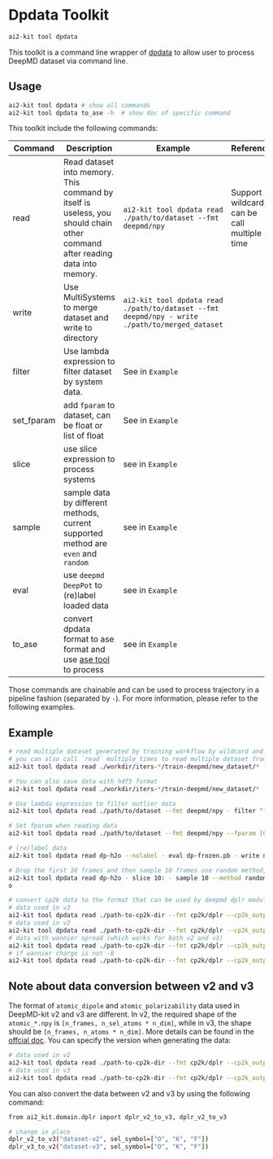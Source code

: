 # Dpdata Toolkit

```bash
ai2-kit tool dpdata
```

This toolkit is a command line wrapper of [dpdata](https://github.com/deepmodeling/dpdata) to allow user to process DeepMD dataset via command line.

## Usage

```bash
ai2-kit tool dpdata # show all commands
ai2-kit tool dpdata to_ase -h  # show doc of specific command
```

This toolkit include the following commands:

| Command    | Description                                                                                                                 | Example                                                                                        | Reference                                   |
| ---------- | --------------------------------------------------------------------------------------------------------------------------- | ---------------------------------------------------------------------------------------------- | ------------------------------------------- |
| read       | Read dataset into memory. This command by itself is useless, you should chain other command after reading data into memory. | `ai2-kit tool dpdata read ./path/to/dataset --fmt deepmd/npy`                                  | Support wildcard, can be call multiple time |
| write      | Use MultiSystems to merge dataset and write to directory                                                                    | `ai2-kit tool dpdata read ./path/to/dataset --fmt deepmd/npy - write ./path/to/merged_dataset` |                                             |
| filter     | Use lambda expression to filter dataset by system data.                                                                     | See in `Example`                                                                               |                                             |
| set_fparam | add `fparam` to dataset, can be float or list of float                                                                      | See in `Example`                                                                               |                                             |
| slice      | use slice expression to process systems                                                                                     | see in `Example`                                                                               |                                             |
| sample     | sample data by different methods, current supported method are `even` and `random`                                          | see in `Example`                                                                               |                                             |
| eval       | use `deepmd DeepPot` to (re)label loaded data                                                                               | see in `Example`                                                                               |                                             |
| to_ase     | convert dpdata format to ase format and use [ase tool](./ase.md) to process                                                 | see in `Example`                                                                               |                                             |

Those commands are chainable and can be used to process trajectory in a pipeline fashion (separated by `-`). For more information, please refer to the following examples.

## Example

```bash
# read multiple dataset generated by training workflow by wildcard and merge them into a single dataset
# you can also call `read` multiple times to read multiple dataset from different directory
ai2-kit tool dpdata read ./workdir/iters-*/train-deepmd/new_dataset/* --fmt deepmd/npy - write ./merged_dataset  --fmt deepmd/npy

# You can also save data with hdf5 format
ai2-kit tool dpdata read ./workdir/iters-*/train-deepmd/new_dataset/* --fmt deepmd/npy - write ./merged.hdf5 --fmt deepmd/hdf5

# Use lambda expression to filter outlier data
ai2-kit tool dpdata read ./path/to/dataset --fmt deepmd/npy - filter "lambda x: x['forces'].max() < 10" - write ./path/to/filtered_dataset

# Set fparam when reading data
ai2-kit tool dpdata read ./path/to/dataset --fmt deepmd/npy --fparam [0,1] - write ./path/to/new_dataset

# (re)label data
ai2-kit tool dpdata read dp-h2o --nolabel - eval dp-frozen.pb - write new-dp-hwo

# Drop the first 10 frames and then sample 10 frames use random method, and save it as xyz format
ai2-kit tool dpdata read dp-h2o - slice 10: - sample 10 --method random - to_ase - write h2o.xyz
o

# convert cp2k data to the format that can be used by deepmd dplr module
# data used in v3
ai2-kit tool dpdata read ./path-to-cp2k-dir --fmt cp2k/dplr --cp2k_output="output" --wannier_file="wannier.xyz" --type_map="[O,H,K,F]" --sel_type="[0,2,3]" - write ./v3-dataset
# data used in v2
ai2-kit tool dpdata read ./path-to-cp2k-dir --fmt cp2k/dplr --cp2k_output="output" --wannier_file="wannier.xyz" --type_map="[O,H,K,F]" --sel_type="[0,2,3]" - write ./v2-dataset --v2 --sel_symbol="[O,K,F]"
# data with wannier spread (which works for both v2 and v3)
ai2-kit tool dpdata read ./path-to-cp2k-dir --fmt cp2k/dplr --cp2k_output="output" --wannier_file="wannier.xyz" --wannier_spread_file="wannier_spread.out" --type_map="[O,H,K,F]" --sel_type="[0,2,3]" - write ./v3-dataset-with-spread
# if wannier charge is not -8
ai2-kit tool dpdata read ./path-to-cp2k-dir --fmt cp2k/dplr --cp2k_output="output" --wannier_file="wannier.xyz" --type_map="[O,H,Li]" --sel_type="[0,2]" --model_charge_map="[-8,-2]" - write ./LiOH-dataset
```

## Note about data conversion between v2 and v3

The format of `atomic_dipole` and `atomic_polarizability` data used in DeepMD-kit v2 and v3 are different.
In v2, the required shape of the `atomic_*.npy` is `[n_frames, n_sel_atoms * n_dim]`, while in v3, the shape should be `[n_frames, n_atoms * n_dim]`. More details can be found in the [offcial doc](https://docs.deepmodeling.com/projects/deepmd/en/master/data/system.html). You can specify the version when generating the data:

```bash
# data used in v2
ai2-kit tool dpdata read ./path-to-cp2k-dir --fmt cp2k/dplr --cp2k_output="output" --wannier_file="wannier.xyz" --type_map="[O,H,K,F]" --sel_type="[0,2,3]" - write ./v2-dataset --v2 --sel_symbol="[O,K,F]"
# data used in v3
ai2-kit tool dpdata read ./path-to-cp2k-dir --fmt cp2k/dplr --cp2k_output="output" --wannier_file="wannier.xyz" --type_map="[O,H,K,F]" --sel_type="[0,2,3]" - write ./v3-dataset
```

You can also convert the data between v2 and v3 by using the following command:

```bash
from ai2_kit.domain.dplr import dplr_v2_to_v3, dplr_v2_to_v3

# change in place
dplr_v2_to_v3("dataset-v2", sel_symbol=["O", "K", "F"])
dplr_v3_to_v2("dataset-v3", sel_symbol=["O", "K", "F"])
```
